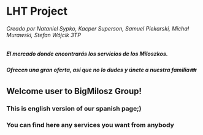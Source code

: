 # LHT Project
###### Creado por Nataniel Sypko, Kacper Superson, Samuel Piekarski, Michał Murawski, Stefan Wójcik 3TP

##### El mercado donde encontrarás los servicios de los Miloszkos.

##### Ofrecen una gran oferta, así que no lo dudes y únete a nuestra familia👪

## Welcome user to BigMilosz Group!
### This is english version of our spanish page;)
### You can find here any services you want from anybody
